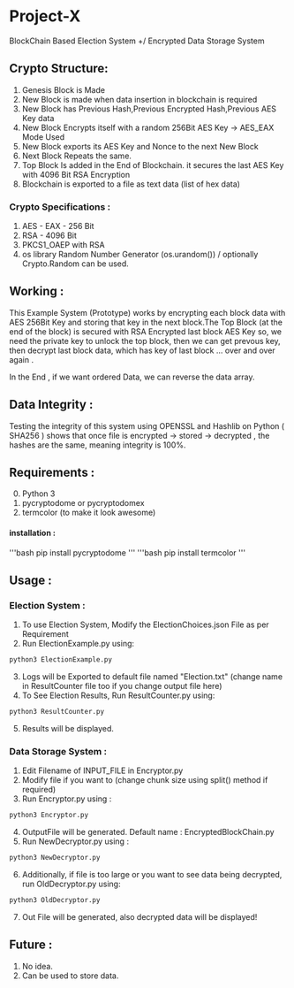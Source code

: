 # Project-X
BlockChain Based Election System +/  Encrypted Data Storage System

## Crypto Structure:

1. Genesis Block is Made
2. New Block is made when data insertion in blockchain is required
3. New Block has Previous Hash,Previous Encrypted Hash,Previous AES Key data
4. New Block Encrypts itself with a random 256Bit AES Key  -> AES_EAX Mode Used
5. New Block exports its AES Key and Nonce to the next New Block
6. Next Block Repeats the same.
7. Top Block Is added in the End of Blockchain. it secures the last AES Key with 4096 Bit RSA Encryption
8. Blockchain is exported to a file as text data (list of hex data) 

### Crypto Specifications :

1. AES - EAX - 256 Bit 
2. RSA - 4096 Bit
3. PKCS1_OAEP with RSA
4. os library Random Number Generator (os.urandom()) / optionally Crypto.Random can be used.  

## Working :
This Example System (Prototype) works by encrypting each block data with AES 256Bit Key and storing
that key in the next block.The Top Block (at the end of the block) is secured with RSA Encrypted last block AES Key
so, we need the private key to unlock the top block, then we can get prevous key, then decrypt last block data,
which has key of last block ... over and over again .

In the End , if we want ordered Data, we can reverse the data array.

## Data Integrity :
Testing the integrity of this system using OPENSSL and Hashlib on Python ( SHA256 ) shows that 
once file is encrypted -> stored -> decrypted , the hashes are the same, meaning integrity is 100%.

## Requirements :
0. Python 3
1. pycryptodome or pycryptodomex
2. termcolor (to make it look awesome)

#### installation :
'''bash
pip install pycryptodome
'''
'''bash
pip install termcolor
'''
## Usage :

### Election System :
1. To use Election System, Modify the ElectionChoices.json File as per Requirement
2. Run ElectionExample.py using:
```bash 
python3 ElectionExample.py
```
3. Logs will be Exported to default file named "Election.txt" (change name in ResultCounter file too if you change output file here)
4. To See Election Results, Run ResultCounter.py using:
```bash 
python3 ResultCounter.py
```
5. Results will be displayed.

### Data Storage System :
1. Edit Filename of INPUT_FILE in Encryptor.py
2. Modify file if you want to (change chunk size using split() method if required)
3. Run Encryptor.py using :
```bash 
python3 Encryptor.py
```
4. OutputFile will be generated. Default name : EncryptedBlockChain.py 
5. Run NewDecryptor.py using :
```bash 
python3 NewDecryptor.py
```
6. Additionally, if file is too large or you want to see data being decrypted, run OldDecryptor.py using:
```bash 
python3 OldDecryptor.py
```
7. Out File will be generated, also decrypted data will be displayed!

## Future : 
1. No idea. 
2. Can be used to store data.

